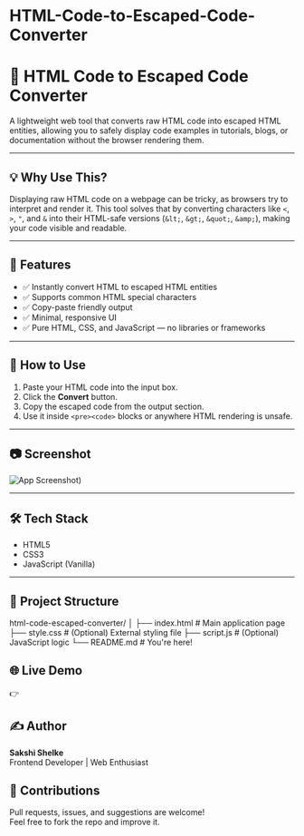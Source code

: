 # HTML-Code-to-Escaped-Code-Converter
# 🔄 HTML Code to Escaped Code Converter

A lightweight web tool that converts raw HTML code into escaped HTML entities, allowing you to safely display code examples in tutorials, blogs, or documentation without the browser rendering them.

---

## 💡 Why Use This?

Displaying raw HTML code on a webpage can be tricky, as browsers try to interpret and render it. This tool solves that by converting characters like `<`, `>`, `"`, and `&` into their HTML-safe versions (`&lt;`, `&gt;`, `&quot;`, `&amp;`), making your code visible and readable.

---

## 🚀 Features

- ✅ Instantly convert HTML to escaped HTML entities
- ✅ Supports common HTML special characters
- ✅ Copy-paste friendly output
- ✅ Minimal, responsive UI
- ✅ Pure HTML, CSS, and JavaScript — no libraries or frameworks

---

## 🔧 How to Use

1. Paste your HTML code into the input box.
2. Click the **Convert** button.
3. Copy the escaped code from the output section.
4. Use it inside `<pre><code>` blocks or anywhere HTML rendering is unsafe.

---

## 📷 Screenshot

![App Screenshot](assets/screenshot.png))

---

## 🛠️ Tech Stack

- HTML5
- CSS3
- JavaScript (Vanilla)

---
## 📁 Project Structure

html-code-escaped-converter/
│
├── index.html # Main application page
├── style.css # (Optional) External styling file
├── script.js # (Optional) JavaScript logic
└── README.md # You're here!

## 🌐 Live Demo

👉   

## ✍️ Author

**Sakshi Shelke**  
Frontend Developer | Web Enthusiast  

## 🤝 Contributions

Pull requests, issues, and suggestions are welcome!  
Feel free to fork the repo and improve it.

